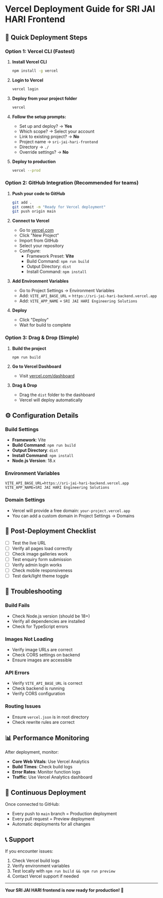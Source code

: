 # Vercel Deployment Guide for SRI JAI HARI Frontend

## 🚀 Quick Deployment Steps

### Option 1: Vercel CLI (Fastest)

1. **Install Vercel CLI**
   ```bash
   npm install -g vercel
   ```

2. **Login to Vercel**
   ```bash
   vercel login
   ```

3. **Deploy from your project folder**
   ```bash
   vercel
   ```

4. **Follow the setup prompts:**
   - Set up and deploy? → **Yes**
   - Which scope? → Select your account
   - Link to existing project? → **No**
   - Project name → `sri-jai-hari-frontend`
   - Directory → `./`
   - Override settings? → **No**

5. **Deploy to production**
   ```bash
   vercel --prod
   ```

### Option 2: GitHub Integration (Recommended for teams)

1. **Push your code to GitHub**
   ```bash
   git add .
   git commit -m "Ready for Vercel deployment"
   git push origin main
   ```

2. **Connect to Vercel**
   - Go to [vercel.com](https://vercel.com)
   - Click "New Project"
   - Import from GitHub
   - Select your repository
   - Configure:
     - Framework Preset: **Vite**
     - Build Command: `npm run build`
     - Output Directory: `dist`
     - Install Command: `npm install`

3. **Add Environment Variables**
   - Go to Project Settings → Environment Variables
   - Add: `VITE_API_BASE_URL` = `https://sri-jai-hari-backend.vercel.app`
   - Add: `VITE_APP_NAME` = `SRI JAI HARI Engineering Solutions`

4. **Deploy**
   - Click "Deploy"
   - Wait for build to complete

### Option 3: Drag & Drop (Simple)

1. **Build the project**
   ```bash
   npm run build
   ```

2. **Go to Vercel Dashboard**
   - Visit [vercel.com/dashboard](https://vercel.com/dashboard)

3. **Drag & Drop**
   - Drag the `dist` folder to the dashboard
   - Vercel will deploy automatically

## ⚙️ Configuration Details

### Build Settings
- **Framework**: Vite
- **Build Command**: `npm run build`
- **Output Directory**: `dist`
- **Install Command**: `npm install`
- **Node.js Version**: 18.x

### Environment Variables
```
VITE_API_BASE_URL=https://sri-jai-hari-backend.vercel.app
VITE_APP_NAME=SRI JAI HARI Engineering Solutions
```

### Domain Settings
- Vercel will provide a free domain: `your-project.vercel.app`
- You can add a custom domain in Project Settings → Domains

## 🔧 Post-Deployment Checklist

- [ ] Test the live URL
- [ ] Verify all pages load correctly
- [ ] Check image galleries work
- [ ] Test enquiry form submission
- [ ] Verify admin login works
- [ ] Check mobile responsiveness
- [ ] Test dark/light theme toggle

## 🚨 Troubleshooting

### Build Fails
- Check Node.js version (should be 18+)
- Verify all dependencies are installed
- Check for TypeScript errors

### Images Not Loading
- Verify image URLs are correct
- Check CORS settings on backend
- Ensure images are accessible

### API Errors
- Verify `VITE_API_BASE_URL` is correct
- Check backend is running
- Verify CORS configuration

### Routing Issues
- Ensure `vercel.json` is in root directory
- Check rewrite rules are correct

## 📊 Performance Monitoring

After deployment, monitor:
- **Core Web Vitals**: Use Vercel Analytics
- **Build Times**: Check build logs
- **Error Rates**: Monitor function logs
- **Traffic**: Use Vercel Analytics dashboard

## 🔄 Continuous Deployment

Once connected to GitHub:
- Every push to `main` branch = Production deployment
- Every pull request = Preview deployment
- Automatic deployments for all changes

## 📞 Support

If you encounter issues:
1. Check Vercel build logs
2. Verify environment variables
3. Test locally with `npm run build && npm run preview`
4. Contact Vercel support if needed

---

**Your SRI JAI HARI frontend is now ready for production! 🎉**
